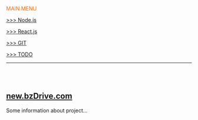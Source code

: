 <span style="color:#f60;">MAIN MENU</span>

[>>> Node.js](./src/files/readme/NODE.md)

[>>> React.js](./src/files/readme/REACT.md)

[>>> GIT](./src/files/readme/GIT.md)

[>>> TODO](./src/files/readme/TODO.md)

---
</br></br>



## [new.bzDrive.com](https://new.bzdrive.com)

Some information about project...

